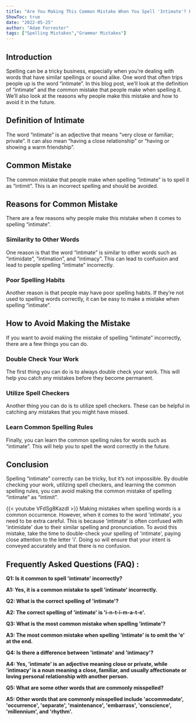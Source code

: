 ```yaml
---
title: "Are You Making This Common Mistake When You Spell 'Intimate'? Find Out Now!"
ShowToc: true 
date: "2022-05-25"
author: "Adam Forrester" 
tags: ["Spelling Mistakes","Grammar Mistakes"]
---
```

## Introduction 
Spelling can be a tricky business, especially when you’re dealing with words that have similar spellings or sound alike. One word that often trips people up is the word “intimate”. In this blog post, we’ll look at the definition of “intimate” and the common mistake that people make when spelling it. We’ll also look at the reasons why people make this mistake and how to avoid it in the future. 

## Definition of Intimate
The word “intimate” is an adjective that means “very close or familiar; private”. It can also mean “having a close relationship” or “having or showing a warm friendship”. 

## Common Mistake
The common mistake that people make when spelling “intimate” is to spell it as “intimit”. This is an incorrect spelling and should be avoided. 

## Reasons for Common Mistake
There are a few reasons why people make this mistake when it comes to spelling “intimate”. 

### Similarity to Other Words 
One reason is that the word “intimate” is similar to other words such as “intimidate”, “intimation”, and “intimacy”. This can lead to confusion and lead to people spelling “intimate” incorrectly. 

### Poor Spelling Habits
Another reason is that people may have poor spelling habits. If they’re not used to spelling words correctly, it can be easy to make a mistake when spelling “intimate”. 

## How to Avoid Making the Mistake
If you want to avoid making the mistake of spelling “intimate” incorrectly, there are a few things you can do. 

### Double Check Your Work
The first thing you can do is to always double check your work. This will help you catch any mistakes before they become permanent. 

### Utilize Spell Checkers
Another thing you can do is to utilize spell checkers. These can be helpful in catching any mistakes that you might have missed. 

### Learn Common Spelling Rules
Finally, you can learn the common spelling rules for words such as “intimate”. This will help you to spell the word correctly in the future. 

## Conclusion 
Spelling “intimate” correctly can be tricky, but it’s not impossible. By double checking your work, utilizing spell checkers, and learning the common spelling rules, you can avoid making the common mistake of spelling “intimate” as “intimit”.

{{< youtube VFdSg8KazdI >}} 
Making mistakes when spelling words is a common occurrence. However, when it comes to the word 'intimate', you need to be extra careful. This is because 'intimate' is often confused with 'intimidate' due to their similar spelling and pronunciation. To avoid this mistake, take the time to double-check your spelling of 'intimate', paying close attention to the letter 'i'. Doing so will ensure that your intent is conveyed accurately and that there is no confusion.

## Frequently Asked Questions (FAQ) :
**Q1: Is it common to spell 'intimate' incorrectly?**

**A1: Yes, it is a common mistake to spell 'intimate' incorrectly.**

**Q2: What is the correct spelling of 'intimate'?**

**A2: The correct spelling of 'intimate' is 'i-n-t-i-m-a-t-e'.**

**Q3: What is the most common mistake when spelling 'intimate'?**

**A3: The most common mistake when spelling 'intimate' is to omit the 'e' at the end.**

**Q4: Is there a difference between 'intimate' and 'intimacy'?**

**A4: Yes, 'intimate' is an adjective meaning close or private, while 'intimacy' is a noun meaning a close, familiar, and usually affectionate or loving personal relationship with another person.**

**Q5: What are some other words that are commonly misspelled?**

**A5: Other words that are commonly misspelled include 'accommodate', 'occurrence', 'separate', 'maintenance', 'embarrass', 'conscience', 'millennium', and 'rhythm'.**





